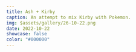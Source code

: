 ```yaml
---
title: Ash + Kirby
caption: An attempt to mix Kirby with Pokemon.
img: $assets/gallery/26-10-22.png
date: 2022-10-22
showcase: false
color: "#000000"
---
```

